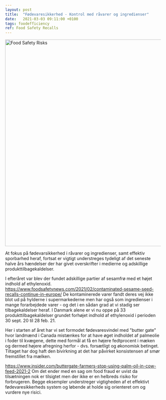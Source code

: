 ```yaml
---
layout: post
title:  "Fødevaresikkerhed - Kontrol med råvarer og ingredienser"
date:   2021-03-03 09:11:00 +0100
tags: foodefficiency
ref: Food Safety Recalls
---
```


<img width="669" alt="Food Safety Risks" src="https://user-images.githubusercontent.com/75361000/109785625-98cdad80-7c0c-11eb-81c8-2ef757ea1b81.png">

At fokus på fødevarsikkerhed i råvarer og ingredienser, samt effektiv sporbarhed heraf, fortsat er vigtigt understreges tydeligt af det seneste halve års hændelser der har givet overskrifter i medierne og adskillige produkttilbagekaldelser. 

I efteråret var blev der fundet adskillige partier af sesamfrø med et højet indhold af ethylenoxid. 
https://www.foodsafetynews.com/2021/02/contaminated-sesame-seed-recalls-continue-in-europe/
De kontaminerede varer fandt deres vej ikke blot ud på hylderne i supermarkederne men har også som ingredienser i mange forarbejdede varer - og det i en sådan grad at vi stadig ser tilbagekaldelser heraf. I Danmark alene er vi nu oppe på 33 produkttilbagekaldelser grundet forhøjet indhold af ethylenoxid i perioden 30 sept. 20 til 28 feb. 21.

Her i starten af året har vi set formodet fødevaresvindel med "butter gate" hvor landmænd i Canada mistænkes for at have øget indholdet af palmeolie i foder til kvægene, dette med formål at få en højere fedtprocent i mæken og dermed højere afregning herfor - dvs. forsætligt og økonomisk betinget. Tiltaget har dog haft den bivirkning at det har påvirket konsistensen af smør fremstillet fra mælken. 

https://www.insider.com/buttergate-farmers-stop-using-palm-oil-in-cow-feed-2021-2
Om det ender med en sag om food fraud er uvist da tilsætningen nok er tilsigtet men der ikke er en helbreds risiko for forbrugeren.
Begge eksempler understreger  vigtigheden af et effektivt fødevaresikkerheds system og løbende at holde sig orienteret om og vurdere nye risici. 
